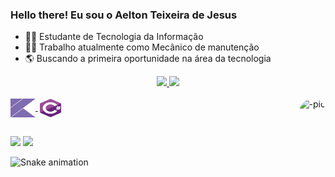   ### Hello there! Eu sou o Aelton Teixeira de Jesus
  
- 👨‍🎓 Estudante de Tecnologia da Informação
- 👨‍🏭 Trabalho atualmente como Mecânico de manutenção
- 🌎 Buscando a primeira oportunidade na área da tecnologia

<div align="center">
  <a href="https://github.com/TomJesus">
  <img height="180em" src="https://github-readme-stats.vercel.app/api?username=TomJesus&show_icons=true&theme=radical&include_all_commits=true&count_private=true"/>
  <img height="180em" src="https://github-readme-stats.vercel.app/api/top-langs/?username=TomJesus&layout=compact&langs_count=7&theme=radical"/>
</div>
  
<div style="display: inline_block"><br>
 
  <img align="center" alt="Tom-Kotlin" height="30" width="40" src="https://raw.githubusercontent.com/devicons/devicon/master/icons/kotlin/kotlin-plain.svg">
  <img align="center" alt="Tom-Csharp" height="30" width="40" src="https://raw.githubusercontent.com/devicons/devicon/master/icons/csharp/csharp-original.svg">
  <img align="right" alt="-pic" height="200" style="border-radius:50px;" src="https://c.tenor.com/e8aElio9JQAAAAAi/mario-walking">
  
</div>
  
  ##
 
<div> 
 
  <a href = "mailto:aeltontj@gmail.com"><img src="https://img.shields.io/badge/Gmail-D14836?style=for-the-badge&logo=gmail&logoColor=white"></a>
  <a href="https://www.linkedin.com/in/aelton-teixeira-6b9423169" target="_blank"><img src="https://img.shields.io/badge/-LinkedIn-%230077B5?style=for-the-badge&logo=linkedin&logoColor=white" target="_blank"></a> 
 
  ![Snake animation](https://github.com/TomJesus/TomJesus/blob/output/github-contribution-grid-snake.svg)
 
</div>

